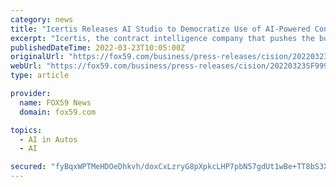 ```yaml
---
category: news
title: "Icertis Releases AI Studio to Democratize Use of AI-Powered Contract Intelligence"
excerpt: "Icertis, the contract intelligence company that pushes the boundaries of what's possible with Contract Lifecycle Management (CLM), today released AI Studio, a self-serve, self-learning cognitive tool."
publishedDateTime: 2022-03-23T10:05:00Z
originalUrl: "https://fox59.com/business/press-releases/cision/20220323SF99937/icertis-releases-ai-studio-to-democratize-use-of-ai-powered-contract-intelligence/"
webUrl: "https://fox59.com/business/press-releases/cision/20220323SF99937/icertis-releases-ai-studio-to-democratize-use-of-ai-powered-contract-intelligence/"
type: article

provider:
  name: FOX59 News
  domain: fox59.com

topics:
  - AI in Autos
  - AI

secured: "fyBqxWPTMeHDOeDhkvh/doxCxLzryG8pXpkcLHP7pbN57gdUt1wBe+TT8bS3XS9ra8tcP0b+FvPG41GAxR9BO6QSyGv//7GrlCP7FFPhD6jrC2nCS5+rJvQ4tWlSfCwBOL+QC+UkwJUspOp31X57TC7WslWhP+CcnzQwkMTh/e2nfEVewtg8+zriXrIleoznNPnsXj5uXrVseXiKpi7bGAlCW6BL8Kg0+gg01qJ5QzXnIUtVaOx6wEyPAgvVPgH44OZZEp7LKFmLW/pEQBUR5jchSSnZHpb3OfZXgvXTrzHMQpY3IRlVfBNHTw6A7dzXMZ2FM1JqAsLmGRjnD+etRcRJ5ZReQHwjOpoVQHiXRSQ=;VDIuD6nDKY5Es5r1q+WFcQ=="
---
```


